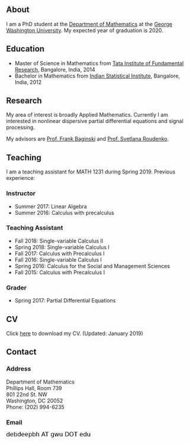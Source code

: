 
## About 

I am a PhD student at the [Department of Mathematics](https://math.columbian.gwu.edu/) at the [George Washington University](https://www.gwu.edu/). My expected year of graduation is 2020.

## Education

* Master of Science in Mathematics from [Tata Institute of Fundamental Research](https://www.math.tifrbng.res.in/), Bangalore, India, 2014
* Bachelor in Mathematics from [Indian Statistical Institute](http://www.isibang.ac.in/), Bangalore, India, 2012


## Research

My area of interest is broadly Applied Mathematics. Currently I am interested in nonlinear dispersive partial differential equations and signal processing.

My advisors are [Prof. Frank Baginski](https://home.gwu.edu/~baginski/baginski.html) and [Prof. Svetlana Roudenko](http://home.gwu.edu/~roudenko/).

## Teaching

I am a teaching assistant for MATH 1231 during Spring 2019. Previous experience:

### Instructor
* Summer 2017: Linear Algebra
* Summer 2016: Calculus with precalculus

### Teaching Assistant
* Fall 2018: Single-variable Calculus II
* Spring 2018: Single-variable Calculus I
* Fall 2017: Calculus with Precalculus I
* Fall 2016: Single-variable Calculus I
* Spring 2016: Calculus for the Social and Management Sciences
* Fall 2015: Calculus with Precalculus I
 
### Grader
* Spring 2017:  Partial Differential Equations




## CV

Click [here](./content/debdeep.pdf) to download my CV. (Updated: January 2019)


## Contact

### Address

Department of Mathematics<br/>
Phillips Hall, Room 739<br/> 
801 22nd St. NW <br/>
Washington, DC 20052 <br/>
Phone: (202) 994-6235 <br/>

### Email
![email](./content/email.png)



